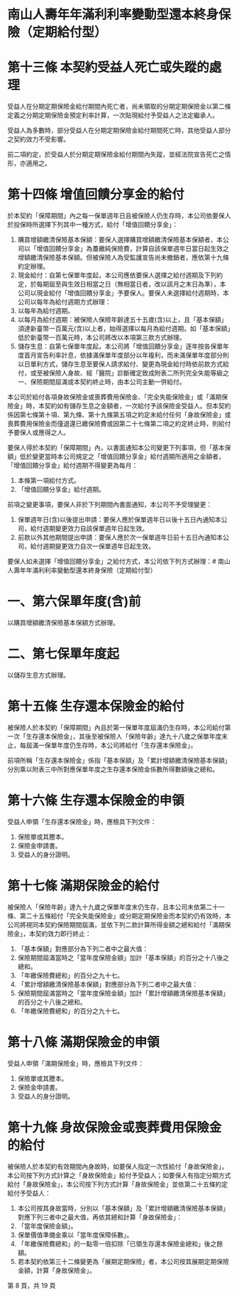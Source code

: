 # 南山人壽年年滿利利率變動型還本終身保險（定期給付型）

# 第十三條  本契約受益人死亡或失蹤的處理

受益人在分期定期保險金給付期間內死亡者，尚未領取的分期定期保險金以第二條定義之分期定期保險金預定利率計算，一次貼現給付予受益人之法定繼承人。

受益人為多數時，部分受益人在分期定期保險金給付期間死亡時，其他受益人部分之契約效力不受影響。

前二項約定，於受益人於分期定期保險金給付期間內失蹤，並經法院宣告死亡之情形，亦適用之。

# 第十四條  增值回饋分享金的給付

於本契約「保障期間」內之每一保單週年日且被保險人仍生存時，本公司依要保人於投保時所選擇下列其中一種方式，給付「增值回饋分享金」：

1. 購買增額繳清保險基本保額：要保人選擇購買增額繳清保險基本保額者，本公司以「增值回饋分享金」為躉繳純保險費，計算自該保單週年日當日起生效之增額繳清保險基本保額。但被保險人為受監護宣告尚未撤銷者，應依第十九條約定辦理。
2. 現金給付：自第七保單年度起，本公司應依要保人選擇之給付週期及下列約定，於每期屆至與生效日相當之日（無相當日者，改以該月之末日為準），本公司以現金給付「增值回饋分享金」予要保人。要保人未選擇給付週期時，本公司以每年為給付週期方式辦理：
1. 以每年為給付週期。
2. 以每月為給付週期：被保險人保險年齡達五十五歲(含)以上，且「基本保額」須達新臺幣一百萬元(含)以上者，始得選擇以每月為給付週期。如「基本保額」低於新臺幣一百萬元時，本公司將改以本項第三款方式辦理。
3. 儲存生息：自第七保單年度起，本公司將「增值回饋分享金」逐年按各保單年度首月宣告利率計息，依據滿保單年度部分以年複利，而未滿保單年度部分則以日單利方式，儲存生息至要保人請求給付、變更為現金給付時依前款方式給付，或至被保險人身故、經「醫院」診斷確定致成附表二所列完全失能等級之一、保險期間屆滿或本契約終止時，由本公司主動一併給付。

本公司於給付各項身故保險金或喪葬費用保險金、「完全失能保險金」或「滿期保險金」時，本契約如有儲存生息之金額者，一次給付予該保險金受益人。但本契約係因第七條第十項、第九條、第十九條第五項之約定未給付任何「身故保險金」或喪葬費用保險金而僅退還已繳保險費或因第二十七條第二項之約定終止時，則給付予要保人或應得之人。

要保人得於本契約「保障期間」內，以書面通知本公司變更下列事項，但「基本保額」低於變更當時本公司規定之「增值回饋分享金」給付週期所適用之金額者，「增值回饋分享金」給付週期不得變更為每月：

1. 本條第一項給付方式。
2. 「增值回饋分享金」給付週期。

前項之變更事項，要保人非於下列期間內書面通知，本公司不予受理變更：

1. 保單週年日(含)以後提出申請：要保人應於保單週年日以後十五日內通知本公司，給付週期變更效力自該保單週年日起生效。
2. 前款以外其他期間提出申請：要保人應於次一保單週年日前十五日內通知本公司，給付週期變更效力自次一保單週年日起生效。

要保人如未選擇「增值回饋分享金」之給付方式，本公司依下列方式辦理：# 南山人壽年年滿利利率變動型還本終身保險（定期給付型）

# 一、第六保單年度(含)前

以購買增額繳清保險基本保額方式辦理。

# 二、第七保單年度起

以儲存生息方式辦理。

# 第十五條 生存還本保險金的給付

被保險人於本契約「保障期間」內且於第一保單年度屆滿仍生存時，本公司給付第一次「生存還本保險金」，其後至被保險人「保險年齡」達九十八歲之保單年度末止，每屆滿一保單年度仍生存時，本公司將給付「生存還本保險金」。

前項所稱「生存還本保險金」係指「基本保額」及「累計增額繳清保險基本保額」分別乘以附表三中所對應保單年度之生存還本保險金係數所得數額後之總和。

# 第十六條 生存還本保險金的申領

受益人申領「生存還本保險金」時，應檢具下列文件：

1. 保險單或其謄本。
2. 保險金申請書。
3. 受益人的身分證明。

# 第十七條 滿期保險金的給付

被保險人「保險年齡」達九十九歲之保單年度末仍生存，且本公司未依第二十一條、第二十五條給付「完全失能保險金」或分期定期保險金而本契約仍有效時，本公司將視同本契約保險期間屆滿，並依下列二款計算所得金額之總和給付「滿期保險金」，本契約效力即行終止：

1. 「基本保額」對應部分為下列二者中之最大值：
1. 保險期間屆滿當時之「當年度保險金額」加計「基本保額」的百分之十八後之總和。
2. 「年繳保險費總和」的百分之九十七。
2. 「累計增額繳清保險基本保額」對應部分為下列二者中之最大值：
1. 保險期間屆滿當時之「當年度保險金額」加計「累計增額繳清保險基本保額」的百分之十八後之總和。
2. 「年繳保險費總和」的百分之九十七。

# 第十八條 滿期保險金的申領

受益人申領「滿期保險金」時，應檢具下列文件：

1. 保險單或其謄本。
2. 保險金申請書。
3. 受益人的身分證明。

# 第十九條 身故保險金或喪葬費用保險金的給付

被保險人於本契約有效期間內身故時，如要保人指定一次性給付「身故保險金」，本公司按下列方式計算之「身故保險金」給付予受益人；如要保人有指定分期方式給付「身故保險金」，本公司按下列方式計算「身故保險金」並依第二十五條約定給付予受益人：

1. 本公司按其身故當時，分別以「基本保額」及「累計增額繳清保險基本保額」對應下列三者中之最大值，再依其總和計算「身故保險金」：
1. 「當年度保險金額」。
2. 保單價值準備金乘以「當年度保障係數」。
3. 「年繳保險費總和」的一點零一倍扣除「已領生存還本保險金總和」後之餘額。
2. 若本契約依第三十二條變更為「展期定期保險」者，本公司按其展期定期保險金額，計算「身故保險金」。

第 8 頁，共 19 頁